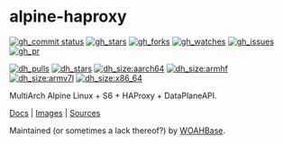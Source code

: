 # alpine-haproxy

[![gh_commit status][201]][151]
[![gh_stars][202]][152]
[![gh_forks][203]][153]
[![gh_watches][204]][154]
[![gh_issues][211]][161]
[![gh_pr][212]][162]

[![dh_pulls][205]][155]
[![dh_stars][206]][156]
[![dh_size:aarch64][208]][158]
[![dh_size:armhf][210]][160]
[![dh_size:armv7l][209]][159]
[![dh_size:x86_64][207]][157]

MultiArch Alpine Linux + S6 + HAProxy + DataPlaneAPI.

[Docs][112] | [Images][155] | [Sources][151]

Maintained (or sometimes a lack thereof?) by [WOAHBase][110].

[110]: https://woahbase.online/
[112]: https://woahbase.online/images/alpine-haproxy/

[151]: https://github.com/woahbase/alpine-haproxy
[152]: https://github.com/woahbase/alpine-haproxy/stargazers
[153]: https://github.com/woahbase/alpine-haproxy/network/members
[154]: https://github.com/woahbase/alpine-haproxy/watchers
[155]: https://hub.docker.com/r/woahbase/alpine-haproxy
[156]: https://hub.docker.com/r/woahbase/alpine-haproxy
[157]: https://hub.docker.com/r/woahbase/alpine-haproxy/tags?name=x86_64&ordering=last_updated
[158]: https://hub.docker.com/r/woahbase/alpine-haproxy/tags?name=aarch64&ordering=last_updated
[159]: https://hub.docker.com/r/woahbase/alpine-haproxy/tags?name=armv7l&ordering=last_updated
[160]: https://hub.docker.com/r/woahbase/alpine-haproxy/tags?name=armhf&ordering=last_updated
[161]: https://github.com/woahbase/alpine-haproxy/issues
[162]: https://github.com/woahbase/alpine-haproxy/pulls

[201]: https://img.shields.io/github/last-commit/woahbase/alpine-haproxy?color=brightgreen&style=flat-square&logo=github
[202]: https://img.shields.io/github/stars/woahbase/alpine-haproxy?color=brightgreen&style=flat-square&logo=github
[203]: https://img.shields.io/github/forks/woahbase/alpine-haproxy?color=brightgreen&style=flat-square&logo=github
[204]: https://img.shields.io/github/watchers/woahbase/alpine-haproxy?color=brightgreen&style=flat-square&logo=github
[205]: https://img.shields.io/docker/pulls/woahbase/alpine-haproxy?color=brightgreen&style=flat-square&logo=docker&label=pulls
[206]: https://img.shields.io/docker/stars/woahbase/alpine-haproxy?color=brightgreen&style=flat-square&logo=docker&label=stars
[207]: https://img.shields.io/docker/image-size/woahbase/alpine-haproxy/x86_64?label=x86_64&color=brightgreen&style=flat-square&logo=docker
[208]: https://img.shields.io/docker/image-size/woahbase/alpine-haproxy/aarch64?label=aarch64&color=brightgreen&style=flat-square&logo=docker
[209]: https://img.shields.io/docker/image-size/woahbase/alpine-haproxy/armv7l?label=armv7l&color=brightgreen&style=flat-square&logo=docker
[210]: https://img.shields.io/docker/image-size/woahbase/alpine-haproxy/armhf?label=armhf&color=brightgreen&style=flat-square&logo=docker
[211]: https://img.shields.io/github/issues/woahbase/alpine-haproxy?color=brightgreen&style=flat-square&logo=github
[212]: https://img.shields.io/github/issues-pr/woahbase/alpine-haproxy?color=brightgreen&style=flat-square&logo=github
